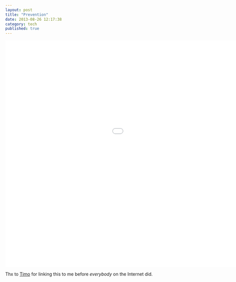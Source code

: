 ```yaml
---
layout: post
title: "Prevention"
date: 2013-08-26 12:17:38
category: tech
published: true
---
```


<div class="videoWrapper-16-10"><iframe src="//player.vimeo.com/video/72718945?title=0&amp;byline=0&amp;portrait=0" width="1280" height="719" frameborder="0" webkitallowfullscreen mozallowfullscreen allowfullscreen></iframe></div>

Thx to [Timo](http://timoheuer.com) for linking this to me before *everybody* on the Internet did.